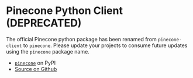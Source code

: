 # Pinecone Python Client (DEPRECATED)

The official Pinecone python package has been renamed from `pinecone-client` to `pinecone`. Please update your projects to consume future updates using the `pinecone` package name.

- [`pinecone`](https://pypi.org/project/pinecone/) on PyPI
- [Source on Github](https://github.com/pinecone-io/pinecone-python-client)
